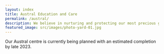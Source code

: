 ```yaml
---
layout: index
title: Austral Education and Care
permalink: /austral/
description: We believe in nurturing and protecting our most precious gifts – our children and our planet.
featured_image: src/images/photo-yard-01.jpg
---
```


<section class="pb-8 md:pb-12 text-center bg-section">
  <div class="container mx-auto px-4 max-w-xl md:max-w-3xl lg:max-w-6xl">
    <div class="-mt-16 px-4 py-4 md:px-8 md:py-8 lg:px-14 lg:py-16 relative bg-white shadow-xl">
      <p class="text-lg md:text-xl lg:text-2xl">Our Austral centre is currently being planned with an estimated completion by late 2023.</p>
    </div>
  </div>
</section>
